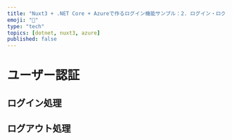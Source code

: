 ```yaml
---
title: "Nuxt3 + .NET Core + Azureで作るログイン機能サンプル：2. ログイン・ログアウト機能の実装"
emoji: "🫠"
type: "tech"
topics: [dotnet, nuxt3, azure]
published: false
---
```




# ユーザー認証
## ログイン処理

## ログアウト処理
